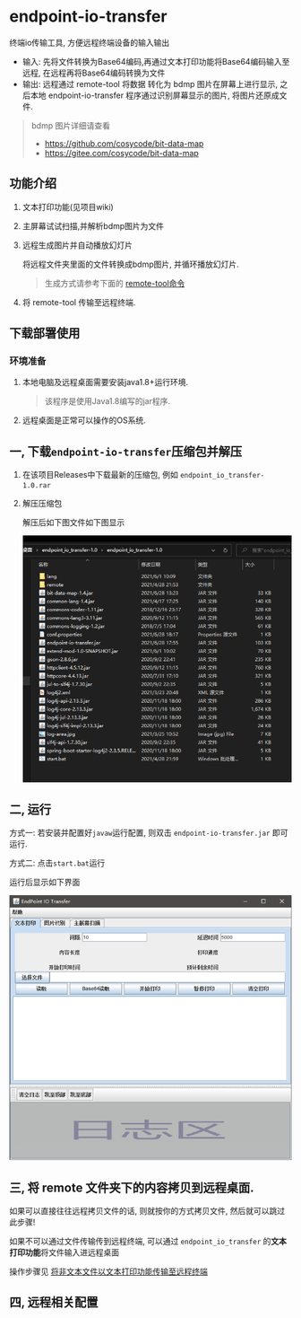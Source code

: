 # endpoint-io-transfer

终端io传输工具, 方便远程终端设备的输入输出

- 输入: 先将文件转换为Base64编码,再通过文本打印功能将Base64编码输入至远程, 在远程再将Base64编码转换为文件
- 输出: 远程通过 remote-tool 将数据 转化为 bdmp 图片在屏幕上进行显示, 之后本地 endpoint-io-transfer 程序通过识别屏幕显示的图片, 将图片还原成文件.

> bdmp 图片详细请查看
> - <https://github.com/cosycode/bit-data-map>
> - <https://gitee.com/cosycode/bit-data-map>

## 功能介绍

1. 文本打印功能(见项目wiki)
2. 主屏幕试试扫描,并解析bdmp图片为文件
3. 远程生成图片并自动播放幻灯片

   将远程文件夹里面的文件转换成bdmp图片, 并循环播放幻灯片.
   > 生成方式请参考下面的 [remote-tool命令](#remote-tool.jar)

3. 将 remote-tool 传输至远程终端.

## 下载部署使用

### 环境准备

1. 本地电脑及远程桌面需要安装java1.8+运行环境.
   > 该程序是使用Java1.8编写的jar程序.
2. 远程桌面是正常可以操作的OS系统.

## 一, 下载`endpoint-io-transfer`压缩包并解压

1. 在该项目Releases中下载最新的压缩包, 例如 `endpoint_io_transfer-1.0.rar`

2. 解压压缩包

   解压后如下图文件如下图显示

   ![](./img/2021-07-08-18-04-53.png)

## 二, 运行

   方式一: 若安装并配置好`javaw`运行配置, 则双击 `endpoint-io-transfer.jar` 即可运行.

   方式二: 点击`start.bat`运行

   运行后显示如下界面

   ![](./img/2021-07-09-09-47-36.png)

## 三, 将 remote 文件夹下的内容拷贝到远程桌面.

   如果可以直接往往远程拷贝文件的话, 则就按你的方式拷贝文件, 然后就可以跳过此步骤!

   如果不可以通过文件传输传到远程终端, 可以通过 `endpoint_io_transfer` 的**文本打印功能**将文件输入进远程桌面

   操作步骤见 [将非文本文件以文本打印功能传输至远程终端](/panel/demo-in-transfer.md)

## 四, 远程相关配置

